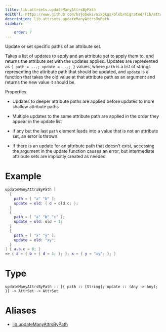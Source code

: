 ```yaml
---
title: lib.attrsets.updateManyAttrsByPath
editUrl: https://www.github.com/hsjobeki/nixpkgs/blob/migrated/lib/attrsets.nix#L276C6
description: lib.attrsets.updateManyAttrsByPath
sidebar:

    order: 7
---
```


Update or set specific paths of an attribute set.

Takes a list of updates to apply and an attribute set to apply them to,
and returns the attribute set with the updates applied. Updates are
represented as `{ path = ...; update = ...; }` values, where `path` is a
list of strings representing the attribute path that should be updated,
and `update` is a function that takes the old value at that attribute path
as an argument and returns the new
value it should be.

Properties:

- Updates to deeper attribute paths are applied before updates to more
shallow attribute paths

- Multiple updates to the same attribute path are applied in the order
they appear in the update list

- If any but the last `path` element leads into a value that is not an
attribute set, an error is thrown

- If there is an update for an attribute path that doesn't exist,
accessing the argument in the update function causes an error, but
intermediate attribute sets are implicitly created as needed

# Example

```nix
updateManyAttrsByPath [
  {
    path = [ "a" "b" ];
    update = old: { d = old.c; };
  }
  {
    path = [ "a" "b" "c" ];
    update = old: old + 1;
  }
  {
    path = [ "x" "y" ];
    update = old: "xy";
  }
] { a.b.c = 0; }
=> { a = { b = { d = 1; }; }; x = { y = "xy"; }; }
```

# Type

```
updateManyAttrsByPath :: [{ path :: [String]; update :: (Any -> Any); }] -> AttrSet -> AttrSet
```


# Aliases

- [lib.updateManyAttrsByPath](/nix-doc-comments/reference/lib/lib-updatemanyattrsbypath)


